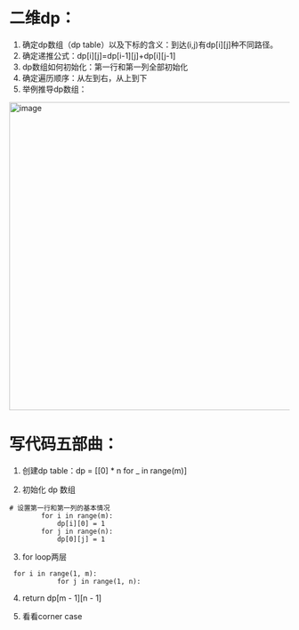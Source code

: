# 二维dp：

1. 确定dp数组（dp table）以及下标的含义：到达(i,j)有dp[i][j]种不同路径。
2. 确定递推公式：dp[i][j]=dp[i-1][j]+dp[i][j-1]
3. dp数组如何初始化：第一行和第一列全部初始化
4. 确定遍历顺序：从左到右，从上到下
5. 举例推导dp数组：

<img width="554" alt="image" src="https://github.com/fifi1120/fifi1120.github.io/assets/98888516/51717b7f-1e08-4bac-a2f1-dd0c9e1f60de">


# 写代码五部曲：

1. 创建dp table：dp = [[0] * n for _ in range(m)]

2. 初始化 dp 数组
```
# 设置第一行和第一列的基本情况
        for i in range(m):
            dp[i][0] = 1
        for j in range(n):
            dp[0][j] = 1
```

3. for loop两层
```
 for i in range(1, m):
            for j in range(1, n):
```

4. return dp[m - 1][n - 1]

5. 看看corner case
